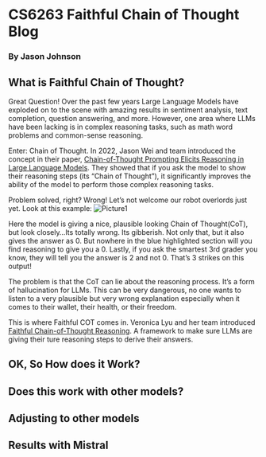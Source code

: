 # CS6263 Faithful Chain of Thought Blog

### By Jason Johnson

## What is Faithful Chain of Thought?

Great Question!  Over the past few years Large Language Models have exploded on to the scene with amazing results in sentiment analysis, text completion, question answering, and more.  However, one area where LLMs have been lacking is in complex reasoning tasks, such as math word problems and common-sense reasoning.

Enter: Chain of Thought.  In 2022, Jason Wei and team introduced the concept in their paper, [Chain-of-Thought Prompting Elicits Reasoning in Large Language Models](https://openreview.net/forum?id=_VjQlMeSB_J).  They showed that if you ask the model to show their reasoning steps (its “Chain of Thought”), it significantly improves the ability of the model to perform those complex reasoning tasks.

Problem solved, right? Wrong!  Let’s not welcome our robot overlords just yet.  Look at this example:
 ![Picture1](https://github.com/jasonjay86/CS6263FaithfulCOT/assets/65077765/a9f322d6-95d6-40f2-87b2-0c091a843191)


Here the model is giving a nice, plausible looking Chain of Thought(CoT), but look closely…Its totally wrong.  Its gibberish.  Not only that, but it also gives the answer as 0.  But nowhere in the blue highlighted section will you find reasoning to give you a 0.  Lastly, if you ask the smartest 3rd grader you know, they will tell you the answer is 2 and not 0.  That’s 3 strikes on this output!

The problem is that the CoT can lie about the reasoning process.  It’s a form of hallucination for LLMs.  This can be very dangerous, no one wants to listen to a very plausible but very wrong explanation especially when it comes to their wallet, their health, or their freedom.

This is where Faithful COT comes in.  Veronica Lyu and her team introduced [Faithful Chain-of-Thought Reasoning](https://arxiv.org/pdf/2301.13379). A framework to make sure LLMs are giving their ture reasoning steps to derive their  answers.


## OK, So How does it Work?

## Does this work with other models?

## Adjusting to other models

## Results with Mistral

